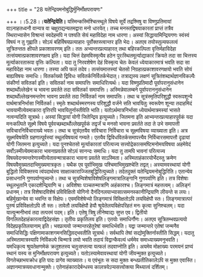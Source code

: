+++
title = "28 यतेन्द्रियमनोबुद्धिर्मुनिर्मोक्षपरायणः"

+++
।।5.28।।**यतेन्द्रियेति।** यस्मिन्कस्मिंश्चित्स्थूले विषये सूर्ये
तद्रश्मिषु वा विष्णुप्रतिमायां वाऽनाहतध्वनौ वान्यत्र वा
चक्षुराद्यन्यतमद्वारा मनो धारयेत्। तच्च मनस्तद्विषयाकारतां प्राप्तं
तत्रैव स्थिराभ्यासेन विश्रान्तं स्वदेहमपि न पश्यति सेयं महाविदेहा नाम
धारणा। अस्यां सिद्धायामिन्द्रियगणः स्वंस्वं विषयं न तु गृह्णाति। सोऽयं
बहिर्विषयप्रत्याहारः पूर्वोक्तस्त्वान्तर इति भेदः। अतएव तयोस्तुल्यफलत्वं
सूत्रितन्ततः क्षीयते प्रकाशावरणम् इति। ततः अभ्यन्तरप्रत्याहारत् तथा
बहिरकल्पिता वृत्तिर्महाविदेहा तत्संयमात्प्रकाशावरणक्षय इति। यदा चित्तं
देहमविस्मृत्यैव हठेन पुरःस्थितमूर्त्याद्याकारं क्रियते तदा सा चित्तस्य
मूर्त्याकारतारूपा वृत्तिः कल्पिता। यदा तु निरवशेषेण देहं विस्मृत्य चेतः
केवलं ध्येयाकारमात्रं भवति सदा सा महाविदेहा नाम धारणा। तस्या अपि फलं
तदेव। तत्संयमात्तस्यां चेतसो निग्रहात्प्रकाशावरणक्षयो भवति सोयं
बाह्यविषयः समाधिः। वितर्काख्यो द्विविधः सवितर्कनिर्वितर्कभेदात्।
तत्राद्यस्य लक्षणं सूत्रितंशब्दार्थज्ञानविकल्पैः संकीर्णा सवितर्का इति।
सवितर्का नाम समापत्तिः समाधिरित्यर्थः। यदा विष्णुप्रतिमादौ
पूर्वापरानुसंधानेन शब्दार्थोल्लेखेन च भावना प्रवर्तते तदा सवितर्का
समापत्तिः। अस्मिन्नेवालम्बने पूर्वापराननुसंधानेन शब्दार्थोल्लेखनमन्तरेण
भावना प्रवर्तते तदा निर्वितर्का नाम समापत्तिः। तथा च
सूत्रंस्मृतिपरिशुद्धौ स्वरूपशून्ये वार्थमात्रनिर्भासा निर्वितर्का।
स्मृतेः शब्दार्थस्मरणस्य परिशुद्धौ वर्जने सति भावयितुः स्वरूपेण शून्या
तदाहमिदं भावयामीत्येवमाकारा वृत्तिरपि भावयितुर्नास्तीवेति भाति।
यतोऽर्थमात्रनिर्भासा ध्येयार्थमात्रमस्यां भासते नत्वन्यदिति सूत्रार्थः।
अस्यां सिद्धायां योगी जितेन्द्रिय इत्युच्यते। जितमना इति
आभ्यन्तरप्रत्याहारपूर्वकं यदा मनःकल्पिते सूक्ष्मे विषये
पूर्ववच्छब्दार्थोल्लेखपूर्वकं तद्वर्जं च मनसो भावना प्रवर्तते तदा ते उभे
समापत्ती सविचारनिर्विचाराख्ये भवतः। तथा च सूत्रंएतयैव सविचारा निर्विचारा
च सूक्ष्मविषया व्याख्याता इति। अत्र सूक्ष्मविषयेति ग्रहणात्पूर्वस्यां
स्थूलविषयत्वं गम्यते। एतयैव द्विविधवितर्कसमापत्त्यैव निर्विचारसमापत्तौ
दृढायां योगी जितमना इत्युच्यते। यदा पुनश्चेतसो मूर्त्याकारतां परित्यज्य
सत्त्वोद्रेकात्समष्टिमनोमयविषया अहमेवेदं सर्वोऽस्मीत्येवमाकारा
भावनाप्रवर्तते सोऽयं सानन्दः समाधिः। यदा तु तामपि भावनां परित्यज्य
विषयवेदनमन्तरेणास्मीत्येतावन्मात्राकारा भावना प्रवर्तते साऽस्मिता।
अस्मिताहंकारयोर्भेदस्तु क्रमेण विषयवैमुख्यतदाभिमुख्यमात्रकृतः। यथैक एव
पूर्वाभिमुखः पश्चिमाभिमुखश्चेति तद्वत्। अस्यामवस्थायां योगी बुद्धितो
विविक्तस्य त्वंपदार्थस्य साक्षात्काराज्जितबुद्धिरित्युच्यते। तदेतदुक्तं
यतेन्द्रियमनोबुद्धिरिति। एतान्येव प्रसाधनानि गुणपर्वाण्युच्यन्ते। तथा च
सूत्रम्विशेषाविशेषलिङ्गमात्रालिङ्गानि गुणपर्वाणि इति। तत्र विशेषाः
स्थूलभूतानि एकादशेन्द्रियाणि च। अविशेषाः पञ्चतन्मात्राणि अहंकारश्च।
लिङ्गमात्रं महत्तत्वम्। अलिङ्गं प्रधानम्। तत्र विशेषादविशेषं
प्रविविक्षितो योगिनो दैनंदिनलयाभ्यासात्समनस्कानीन्द्रियाणि लीयन्ते स
लयः। बहिर्मुखान्येव वा भवन्ति स विक्षेपः। एवमविशेषेभ्यो लिङ्गमात्रं
विविक्षतोऽपि लयविक्षेपौ स्तः। लिङ्गमात्रात्परं पुरुषं प्रविविक्षतोऽपि तौ
स्तः। तावेतौ लयविक्षेपौ हेयौ श्रूयेतेलयविक्षेपरिहतं मनः कृत्वा
सुनिश्चलम्। यदा यात्युन्मनीभावं तदा तत्परमं पदम्। इति। एतेषु त्रिषु
लीनेष्वाद्यः सुप्त एव। द्वितीयो विगलितदेहाहंकारत्वाद्विदेहसंज्ञः। तृतीयः
प्रकृतिलय इति। एतयोः समाधिर्गौणः। अतएव सूत्रितम्भवप्रत्ययो
विदेहप्रकृतिलयानाम् इति। भवप्रत्ययो जन्मान्तरहेतुरेषां समाधिर्भवति।
यद्वा जन्मान्तरे एतेषां जन्मनैव समाधिसिद्धिः
पक्षिणामाकाशगमनसिद्धिवद्भवतीति सूत्रार्थः। सर्वथापि तेषां
सद्योमुक्तिर्नास्तीति सिद्धम्। यदातु अस्मितामात्रस्यापि निर्विकल्पे
चिन्मात्रे लयो भवति तदायं विद्वान्कैवल्यं धर्ममेव समाध्याख्यमनुभवति।
यमधिकृत्य श्रूयतेक्षणमेकं क्रतुशतस्य चतुःसप्तत्या यत्फलं तदवाप्नोति इति।
अयमेव मोक्षाख्यः परमयनं प्राप्यं स्थानं यस्य स मुनिर्मोक्षपरायण
इत्युच्यते। यतोऽस्यामेवावस्थायां योगी जीवन्मुक्त इत्युच्यते।
विगतेच्छाभयक्रोध इति पादः प्रागेव व्याख्यातः। य एवंभूतः स सदा मुक्तः
बन्धप्रतीतिकालेऽपि स मुक्त एवास्ति। अज्ञानमात्रव्यवधानान्मुक्तेः।
एतेनाहंकारादेर्बन्धस्य कालत्रयेऽप्यसत्त्वोक्त्या मिथ्यात्वं दर्शितम्।
